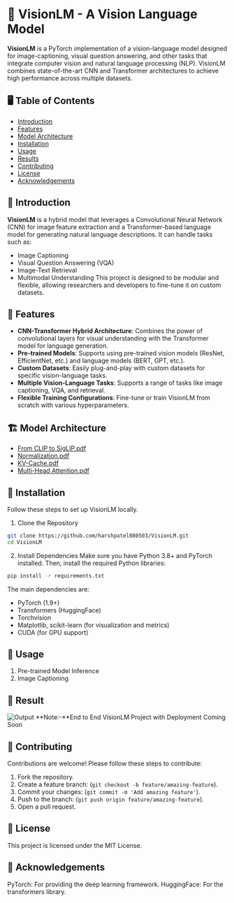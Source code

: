 # 🧠 VisionLM - A Vision Language Model
**VisionLM** is a PyTorch implementation of a vision-language model designed for image-captioning, visual question answering, and other tasks that integrate computer vision and natural language processing (NLP). VisionLM combines state-of-the-art CNN and Transformer architectures to achieve high performance across multiple datasets.

## 🖥️ Table of Contents

- [Introduction](#introduction)
- [Features](#features)
- [Model Architecture](#model-architecture)
- [Installation](#installation)
- [Usage](#usage)
- [Results](#results)
- [Contributing](#contributing)
- [License](#license)
- [Acknowledgements](#acknowledgements)

## 🌟 Introduction
**VisionLM**  is a hybrid model that leverages a Convolutional Neural Network (CNN) for image feature extraction and a Transformer-based language model for generating natural language descriptions. It can handle tasks such as:

- Image Captioning
- Visual Question Answering (VQA)
- Image-Text Retrieval
- Multimodal Understanding
This project is designed to be modular and flexible, allowing researchers and developers to fine-tune it on custom datasets.

## 🚀 Features
- **CNN-Transformer Hybrid Architecture**: Combines the power of convolutional layers for visual understanding with the Transformer model for language generation.
- **Pre-trained Models**: Supports using pre-trained vision models (ResNet, EfficientNet, etc.) and language models (BERT, GPT, etc.).
- **Custom Datasets**: Easily plug-and-play with custom datasets for specific vision-language tasks.
- **Multiple Vision-Language Tasks**: Supports a range of tasks like image captioning, VQA, and retrieval.
- **Flexible Training Configurations**: Fine-tune or train VisionLM from scratch with various hyperparameters.

## 🏗️ Model Architecture
- [From CLIP to SigLIP.pdf](https://github.com/user-attachments/files/17090272/From.CLIP.to.SigLIP.pdf)
- [Normalization.pdf](https://github.com/user-attachments/files/17090274/Normalization.pdf)
- [KV-Cache.pdf](https://github.com/user-attachments/files/17090275/KV-Cache.pdf)
- [Multi-Head Attention.pdf](https://github.com/user-attachments/files/17090277/Multi-Head.Attention.pdf)

## 🔧 Installation
Follow these steps to set up VisionLM locally.
1. Clone the Repository
```bash
git clone https://github.com/harshpatel080503/VisionLM.git
cd VisionLM
```
2. Install Dependencies
Make sure you have Python 3.8+ and PyTorch installed. Then, install the required Python libraries:
```bash
pip install -r requirements.txt
```
The main dependencies are:

- PyTorch (1.9+)
- Transformers (HuggingFace)
- Torchvision
- Matplotlib, scikit-learn (for visualization and metrics)
- CUDA (for GPU support)

## 📖 Usage
1. Pre-trained Model Inference
2. Image Captioning

## 🎯 Result
![Output](https://github.com/user-attachments/assets/8f86ad0b-41e8-4b2f-818a-f6dfa6e3ce11)
**Note:-**End to End VisionLM Project with Deployment Coming Soon

## 👥 Contributing
Contributions are welcome! Please follow these steps to contribute:

1. Fork the repository.
2. Create a feature branch: (```git checkout -b feature/amazing-feature```).
3. Commit your changes: (```git commit -m 'Add amazing feature'```).
4. Push to the branch: (```git push origin feature/amazing-feature```).
5. Open a pull request.

## 📝 License
This project is licensed under the MIT License.

## 🙏 Acknowledgements
PyTorch: For providing the deep learning framework.
HuggingFace: For the transformers library.

